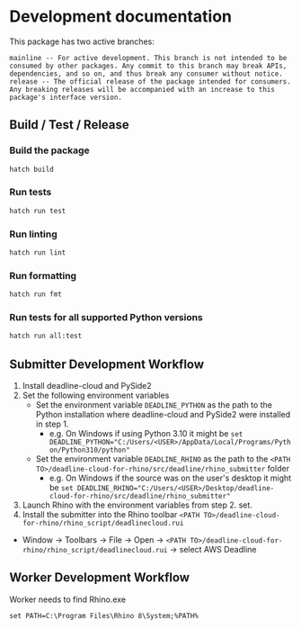 # Development documentation

This package has two active branches:

    mainline -- For active development. This branch is not intended to be consumed by other packages. Any commit to this branch may break APIs, dependencies, and so on, and thus break any consumer without notice.
    release -- The official release of the package intended for consumers. Any breaking releases will be accompanied with an increase to this package's interface version.

## Build / Test / Release

### Build the package

```bash
hatch build
```

### Run tests

```bash
hatch run test
```

### Run linting

```bash
hatch run lint
```

### Run formatting

```bash
hatch run fmt
```

### Run tests for all supported Python versions

```bash
hatch run all:test
```


## Submitter Development Workflow

1. Install deadline-cloud and PySide2
2. Set the following environment variables
    - Set the environment variable `DEADLINE_PYTHON` as the path to the Python installation where deadline-cloud and PySide2 were installed in step 1.
      - e.g. On Windows if using Python 3.10 it might be `set DEADLINE_PYTHON="C:/Users/<USER>/AppData/Local/Programs/Python/Python310/python"`
    - Set the environment variable `DEADLINE_RHINO` as the path to the `<PATH TO>/deadline-cloud-for-rhino/src/deadline/rhino_submitter` folder
      - e.g. On Windows if the source was on the user's desktop it might be  `set DEADLINE_RHINO="C:/Users/<USER>/Desktop/deadline-cloud-for-rhino/src/deadline/rhino_submitter"`
4. Launch Rhino with the environment variables from step 2. set.
5. Install the submitter into the Rhino toolbar `<PATH TO>/deadline-cloud-for-rhino/rhino_script/deadlinecloud.rui`
  - Window -> Toolbars -> File -> Open -> `<PATH TO>/deadline-cloud-for-rhino/rhino_script/deadlinecloud.rui` -> select AWS Deadline

## Worker Development Workflow

Worker needs to find Rhino.exe

```
set PATH=C:\Program Files\Rhino 8\System;%PATH%
```
